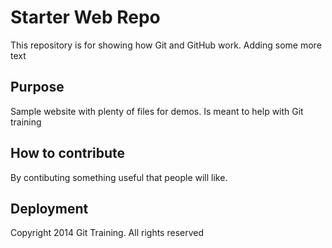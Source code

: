 # Starter Web Repo

This repository is for showing how Git and GitHub work. Adding some more text

## Purpose

Sample website with plenty of files for demos. Is meant to help with Git training

## How to contribute

By contibuting something useful that people will like.

## Deployment

Copyright 2014 Git Training. All rights reserved